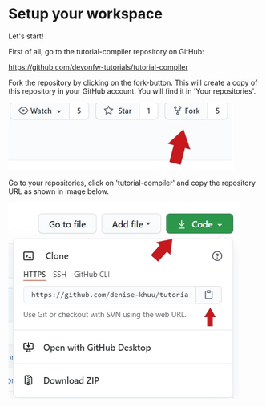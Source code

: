 # Setup your workspace
Let&#39;s start!

First of all, go to the tutorial-compiler repository on  GitHub:

https://github.com/devonfw-tutorials/tutorial-compiler

Fork the repository by clicking on the fork-button.
This will create a copy of this repository in your GitHub account. You will find it in &#39;Your repositories&#39;.



![fork.jpg](./assets/fork.jpg)


Go to your repositories, click on &#39;tutorial-compiler&#39; and copy the repository URL as shown in image below.


![clone_code.jpg](./assets/clone_code.jpg)



